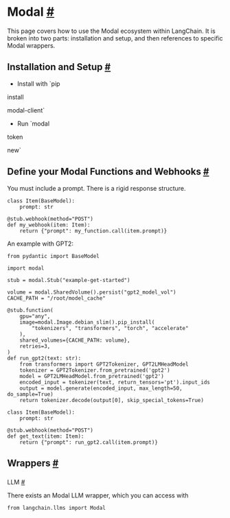 


 Modal
 [#](#modal "Permalink to this headline")
=================================================



 This page covers how to use the Modal ecosystem within LangChain.
It is broken into two parts: installation and setup, and then references to specific Modal wrappers.
 




 Installation and Setup
 [#](#installation-and-setup "Permalink to this headline")
-----------------------------------------------------------------------------------


* Install with
 `pip
 

 install
 

 modal-client`
* Run
 `modal
 

 token
 

 new`





 Define your Modal Functions and Webhooks
 [#](#define-your-modal-functions-and-webhooks "Permalink to this headline")
-----------------------------------------------------------------------------------------------------------------------



 You must include a prompt. There is a rigid response structure.
 





```
class Item(BaseModel):
    prompt: str

@stub.webhook(method="POST")
def my_webhook(item: Item):
    return {"prompt": my_function.call(item.prompt)}

```




 An example with GPT2:
 





```
from pydantic import BaseModel

import modal

stub = modal.Stub("example-get-started")

volume = modal.SharedVolume().persist("gpt2_model_vol")
CACHE_PATH = "/root/model_cache"

@stub.function(
    gpu="any",
    image=modal.Image.debian_slim().pip_install(
        "tokenizers", "transformers", "torch", "accelerate"
    ),
    shared_volumes={CACHE_PATH: volume},
    retries=3,
)
def run_gpt2(text: str):
    from transformers import GPT2Tokenizer, GPT2LMHeadModel
    tokenizer = GPT2Tokenizer.from_pretrained('gpt2')
    model = GPT2LMHeadModel.from_pretrained('gpt2')
    encoded_input = tokenizer(text, return_tensors='pt').input_ids
    output = model.generate(encoded_input, max_length=50, do_sample=True)
    return tokenizer.decode(output[0], skip_special_tokens=True)

class Item(BaseModel):
    prompt: str

@stub.webhook(method="POST")
def get_text(item: Item):
    return {"prompt": run_gpt2.call(item.prompt)}

```






 Wrappers
 [#](#wrappers "Permalink to this headline")
-------------------------------------------------------



### 
 LLM
 [#](#llm "Permalink to this headline")



 There exists an Modal LLM wrapper, which you can access with
 





```
from langchain.llms import Modal

```







